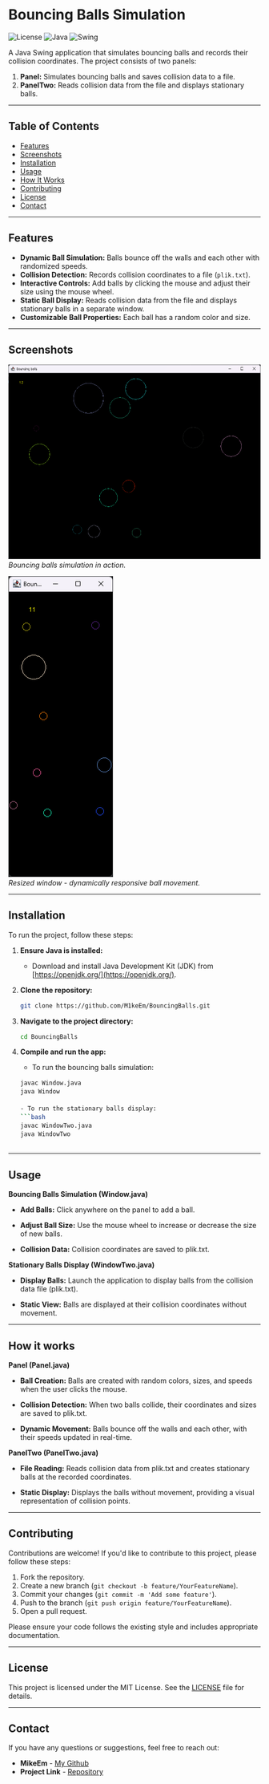 # Bouncing Balls Simulation

![License](https://img.shields.io/badge/license-MIT-blue.svg) 
![Java](https://img.shields.io/badge/language-Java-orange.svg)
![Swing](https://img.shields.io/badge/library-Java%20Swing-yellowgreen.svg)

A Java Swing application that simulates bouncing balls and records their collision coordinates. The project consists of two panels:
1. **Panel:** Simulates bouncing balls and saves collision data to a file.
2. **PanelTwo:** Reads collision data from the file and displays stationary balls.

---

## Table of Contents

- [Features](#features)
- [Screenshots](#screenshots)
- [Installation](#installation)
- [Usage](#usage)
- [How It Works](#how-it-works)
- [Contributing](#contributing)
- [License](#license)
- [Contact](#contact)

---

## Features

- **Dynamic Ball Simulation:** Balls bounce off the walls and each other with randomized speeds.
- **Collision Detection:** Records collision coordinates to a file (`plik.txt`).
- **Interactive Controls:** Add balls by clicking the mouse and adjust their size using the mouse wheel.
- **Static Ball Display:** Reads collision data from the file and displays stationary balls in a separate window.
- **Customizable Ball Properties:** Each ball has a random color and size.

---

## Screenshots

![Screenshot 1](screenshots/bouncing-balls1.png)  
*Bouncing balls simulation in action.*

![Screenshot 2](screenshots/bouncing-balls2.png)  
*Resized window - dynamically responsive ball movement.*

---

## Installation

To run the project, follow these steps:

1. **Ensure Java is installed:**
   - Download and install Java Development Kit (JDK) from [https://openjdk.org/](https://openjdk.org/).

2. **Clone the repository:**
   ```bash
   git clone https://github.com/M1keEm/BouncingBalls.git

3. **Navigate to the project directory:**
   ```bash
   cd BouncingBalls

4. **Compile and run the app:**
   - To run the bouncing balls simulation:

   ```bash
   javac Window.java
   java Window

   - To run the stationary balls display:
   ```bash
   javac WindowTwo.java
   java WindowTwo
 
 ---
 
## Usage
    
**Bouncing Balls Simulation (Window.java)**
- **Add Balls:** Click anywhere on the panel to add a ball.

- **Adjust Ball Size:** Use the mouse wheel to increase or decrease the size of new balls.

- **Collision Data:** Collision coordinates are saved to plik.txt.

**Stationary Balls Display (WindowTwo.java)**
- **Display Balls:** Launch the application to display balls from the collision data file (plik.txt).

- **Static View:** Balls are displayed at their collision coordinates without movement.

---

## How it works

**Panel (Panel.java)**
- **Ball Creation:** Balls are created with random colors, sizes, and speeds when the user clicks the mouse.

- **Collision Detection:** When two balls collide, their coordinates and sizes are saved to plik.txt.

- **Dynamic Movement:** Balls bounce off the walls and each other, with their speeds updated in real-time.

**PanelTwo (PanelTwo.java)**
- **File Reading:** Reads collision data from plik.txt and creates stationary balls at the recorded coordinates.

- **Static Display:** Displays the balls without movement, providing a visual representation of collision points.

---

## Contributing

Contributions are welcome! If you'd like to contribute to this project, please follow these steps:

1. Fork the repository.
2. Create a new branch (`git checkout -b feature/YourFeatureName`).
3. Commit your changes (`git commit -m 'Add some feature'`).
4. Push to the branch (`git push origin feature/YourFeatureName`).
5. Open a pull request.

Please ensure your code follows the existing style and includes appropriate documentation.

---

## License

This project is licensed under the MIT License. See the [LICENSE](LICENSE) file for details.

---

## Contact

If you have any questions or suggestions, feel free to reach out:

- **MikeEm** - [My Github](https://github.com/m1keem)
- **Project Link** - [Repository](https://github.com/m1keem/bouncingballs)
